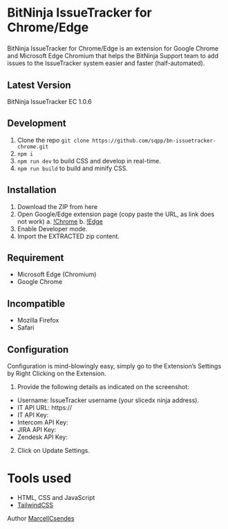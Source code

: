 BitNinja IssueTracker for Chrome/Edge
=======

### 
BitNinja IssueTracker for Chrome/Edge is an extension for Google Chrome and Microsoft Edge Chromium that helps the BitNinja Support team to add issues to the IssueTracker system easier and faster (half-automated).

## Latest Version

BitNinja IssueTracker EC 1.0.6


## Development

1. Clone the repo `git clone https://github.com/sqpp/bn-issuetracker-chrome.git` 
2. `npm i`
3. `npm run dev` to build CSS and develop in real-time.
4. `npm run build` to build and minify CSS.


## Installation
1. Download the ZIP from here
2. Open Google/Edge extension page (copy paste the URL, as link does not work)
    a. [!Chrome](chrome://extensions/)
    b. [!Edge](ege://extensions/)
3. Enable Developer mode.
4. Import the EXTRACTED zip content.

## Requirement
- Microsoft Edge (Chromium)
- Google Chrome

## Incompatible

- Mozilla Firefox
- Safari

## Configuration

Configuration is mind-blowingly easy, simply go to the Extension’s Settings by Right Clicking on the Extension.

1. Provide the following details as indicated on the screenshot:

- Username: IssueTracker username (your slicedx ninja address).
- IT API URL: https://<issuetrackerURL>
- IT API Key:   
- Intercom API Key: 
- JIRA API Key: 
- Zendesk API Key:

2. Click on Update Settings.

# Tools used #
* HTML, CSS and JavaScript
* [TailwindCSS](https://tailwindcss.com)


Author [MarcellCsendes](https://twitter.com/csendesmarcell)
